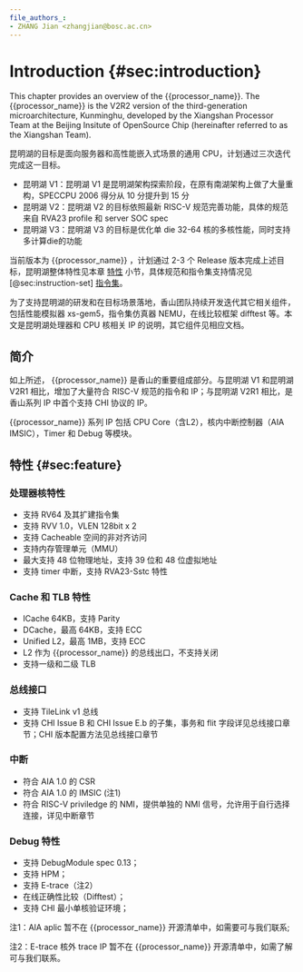 ```yaml
---
file_authors_:
- ZHANG Jian <zhangjian@bosc.ac.cn>
---
```


# Introduction {#sec:introduction}

This chapter provides an overview of the {{processor_name}}. The
{{processor_name}} is the V2R2 version of the third-generation
microarchitecture, Kunminghu, developed by the Xiangshan Processor Team at the
Beijing Insitute of OpenSource Chip (hereinafter referred to as the Xiangshan
Team).

昆明湖的目标是面向服务器和高性能嵌入式场景的通用 CPU，计划通过三次迭代完成这一目标。

- 昆明湖 V1：昆明湖 V1 是昆明湖架构探索阶段，在原有南湖架构上做了大量重构，SPECCPU 2006 得分从 10 分提升到 15 分
- 昆明湖 V2：昆明湖 V2 的目标依照最新 RISC-V 规范完善功能，具体的规范来自 RVA23 profile 和 server SOC spec
- 昆明湖 V3：昆明湖 V3 的目标是优化单 die 32-64 核的多核性能，同时支持多计算die的功能

当前版本为 {{processor_name}} ，计划通过 2-3 个 Release 版本完成上述目标，昆明湖整体特性见本章
[特性](#sec:feature) 小节，具体规范和指令集支持情况见 [@sec:instruction-set]
[指令集](instruction-set.md)。

为了支持昆明湖的研发和在目标场景落地，香山团队持续开发迭代其它相关组件，包括性能模拟器 xs-gem5，指令集仿真器 NEMU，在线比较框架 difftest
等。本文是昆明湖处理器和 CPU 核相关 IP 的说明，其它组件见相应文档。

## 简介
如上所述， {{processor_name}} 是香山的重要组成部分。与昆明湖 V1 和昆明湖 V2R1 相比，增加了大量符合 RISC-V 规范的指令和
IP；与昆明湖 V2R1 相比，是香山系列 IP 中首个支持 CHI 协议的 IP。

{{processor_name}} 系列 IP 包括 CPU Core（含L2），核内中断控制器（AIA IMSIC），Timer 和 Debug 等模块。

## 特性 {#sec:feature}

### 处理器核特性

- 支持 RV64 及其扩建指令集
- 支持 RVV 1.0，VLEN 128bit x 2
- 支持 Cacheable 空间的非对齐访问
- 支持内存管理单元（MMU）
- 最大支持 48 位物理地址，支持 39 位和 48 位虚拟地址
- 支持 timer 中断，支持 RVA23-Sstc 特性

### Cache 和 TLB 特性

- ICache 64KB，支持 Parity
- DCache，最高 64KB，支持 ECC
- Unified L2，最高 1MB，支持 ECC
- L2 作为 {{processor_name}} 的总线出口，不支持关闭
- 支持一级和二级 TLB

### 总线接口

- 支持 TileLink v1 总线
- 支持 CHI Issue B 和 CHI Issue E.b 的子集，事务和 flit 字段详见总线接口章节；CHI 版本配置方法见总线接口章节

### 中断

- 符合 AIA 1.0 的 CSR
- 符合 AIA 1.0 的 IMSIC (注1)
- 符合 RISC-V priviledge 的 NMI，提供单独的 NMI 信号，允许用于自行选择连接，详见中断章节

### Debug 特性

- 支持 DebugModule spec 0.13；
- 支持 HPM；
- 支持 E-trace（注2）
- 在线正确性比较（Difftest）；
- 支持 CHI 最小单核验证环境；

注1：AIA aplic 暂不在 {{processor_name}} 开源清单中，如需要可与我们联系;

注2：E-trace 核外 trace IP 暂不在 {{processor_name}} 开源清单中，如需了解可与我们联系。

<!--
## 可配置选项
DCache size
L2 size
CHI版本

## 标准遵从
unpriviledge
priviledge

The RISC-V Instruction Set Manual: Volume II Privileged Architecture

debugmodule
E-trace
server soc spec

指令集遵从版本
Module             | Version | Status
-------------------|---------|--------
Machine ISA        | 1.13    | Draft
Supervisor ISA     | 1.13    | Draft
Smrnmi Extension   | 0.1     | Draft
Svade Extension    | 1.0     | Ratified
Svnapot Extension  | 1.0     | Ratified
Svpbmt Extension   | 1.0     | Ratified
Svinval Extension  | 1.0     | Ratified
Svadu Extension    | 1.0     | Ratified 未支持
Hypervisor ISA     | 1.0     | Ratified

## 版本说明
0.1 draft
0.5 alpha: 早期用户版本

-->
